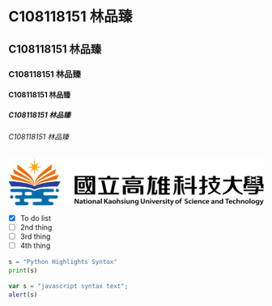 # C108118151 林品臻
## C108118151 林品臻
### C108118151 林品臻
#### C108118151 林品臻
##### C108118151 林品臻
###### C108118151 林品臻

![NKUST](nkust.png "高科大")

- [x] To do list
- [ ] 2nd thing
- [ ] 3rd thing
- [ ] 4th thing

```python
s = "Python Highlights Syntax"
print(s)
```

```js
var s = "javascript syntax text";
alert(s)
```
